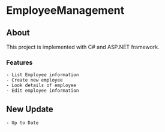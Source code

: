 # EmployeeManagement

## About
This project is implemented with C# and ASP.NET framework.
### Features
	- List Employee information
	- Create new employee
	- Look details of employee
	- Edit employee information
	
## New Update 
	- Up to Date
	
